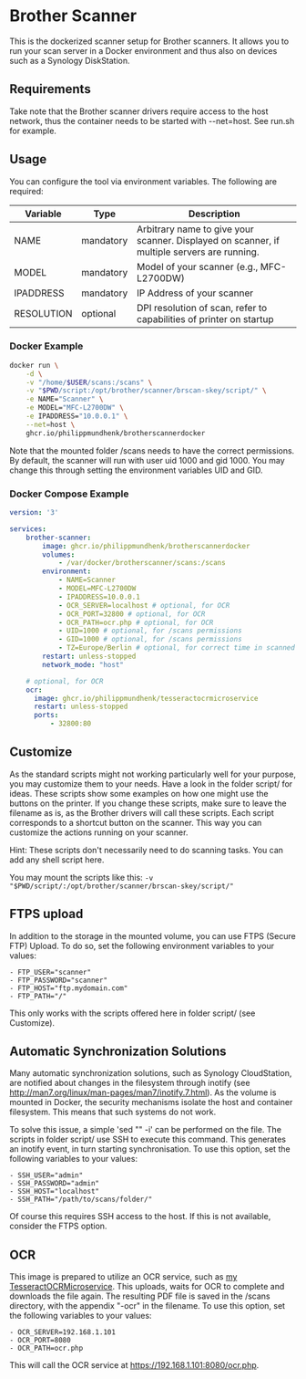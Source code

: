 # Brother Scanner
This is the dockerized scanner setup for Brother scanners. It allows you to run
your scan server in a Docker environment and thus also on devices such as a Synology
DiskStation.

## Requirements
Take note that the Brother scanner drivers require access to the host network, thus
the container needs to be started with --net=host. See run.sh for example.

## Usage
You can configure the tool via environment variables. The following are required:

| Variable | Type | Description |
| ------------- | ------------- | ------------- |
| NAME  | mandatory | Arbitrary name to give your scanner. Displayed on scanner, if multiple servers are running. |
| MODEL  | mandatory | Model of your scanner (e.g., MFC-L2700DW) |
| IPADDRESS | mandatory | IP Address of your scanner |
| RESOLUTION | optional | DPI resolution of scan, refer to capabilities of printer on startup |

### Docker Example
```bash
docker run \
    -d \
    -v "/home/$USER/scans:/scans" \
    -v "$PWD/script:/opt/brother/scanner/brscan-skey/script/" \
    -e NAME="Scanner" \
    -e MODEL="MFC-L2700DW" \
    -e IPADDRESS="10.0.0.1" \
    --net=host \
    ghcr.io/philippmundhenk/brotherscannerdocker
```

Note that the mounted folder /scans needs to have the correct permissions.
By default, the scanner will run with user uid 1000 and gid 1000.
You may change this through setting the environment variables UID and GID.

### Docker Compose Example
```yaml
version: '3'

services:
    brother-scanner:
        image: ghcr.io/philippmundhenk/brotherscannerdocker
        volumes:
            - /var/docker/brotherscanner/scans:/scans
        environment:
            - NAME=Scanner
            - MODEL=MFC-L2700DW
            - IPADDRESS=10.0.0.1
            - OCR_SERVER=localhost # optional, for OCR
            - OCR_PORT=32800 # optional, for OCR
            - OCR_PATH=ocr.php # optional, for OCR
            - UID=1000 # optional, for /scans permissions
            - GID=1000 # optional, for /scans permissions
            - TZ=Europe/Berlin # optional, for correct time in scanned filenames
        restart: unless-stopped
        network_mode: "host"

    # optional, for OCR
    ocr:
      image: ghcr.io/philippmundhenk/tesseractocrmicroservice
      restart: unless-stopped
      ports:
          - 32800:80

```

## Customize
As the standard scripts might not working particularly well for your purpose, you may customize them to your needs.
Have a look in the folder script/ for ideas. These scripts show some examples on how one might use the buttons on the printer.
If you change these scripts, make sure to leave the filename as is, as the Brother drivers will call these scripts.
Each script corresponds to a shortcut button on the scanner. 
This way you can customize the actions running on your scanner.

Hint: These scripts don't necessarily need to do scanning tasks.
You can add any shell script here.

You may mount the scripts like this: ```-v "$PWD/script/:/opt/brother/scanner/brscan-skey/script/"```

## FTPS upload
In addition to the storage in the mounted volume, you can use FTPS (Secure FTP) Upload.
To do so, set the following environment variables to your values:
```
- FTP_USER="scanner"
- FTP_PASSWORD="scanner"
- FTP_HOST="ftp.mydomain.com"
- FTP_PATH="/"
```

This only works with the scripts offered here in folder script/ (see Customize).

## Automatic Synchronization Solutions
Many automatic synchronization solutions, such as Synology CloudStation, are notified
about changes in the filesystem through inotify (see http://man7.org/linux/man-pages/man7/inotify.7.html).
As the volume is mounted in Docker, the security mechanisms isolate the host and container
filesystem. This means that such systems do not work.

To solve this issue, a simple 'sed "" -i' can be performed on the file. The scripts in folder script/ use SSH
to execute this command. This generates an inotify event, in turn starting synchronisation.
To use this option, set the following variables to your values:
```
- SSH_USER="admin"
- SSH_PASSWORD="admin"
- SSH_HOST="localhost"
- SSH_PATH="/path/to/scans/folder/"
```
Of course this requires SSH access to the host. If this is not available, consider the FTPS option.

## OCR
This image is prepared to utilize an OCR service, such as [my TesseractOCRMicroservice](https://github.com/PhilippMundhenk/TesseractOCRMicroservice).
This uploads, waits for OCR to complete and downloads the file again.
The resulting PDF file is saved in the /scans directory, with the appendix "-ocr" in the filename.
To use this option, set the following variables to your values:
```
- OCR_SERVER=192.168.1.101
- OCR_PORT=8080
- OCR_PATH=ocr.php
```
This will call the OCR service at https://192.168.1.101:8080/ocr.php.
